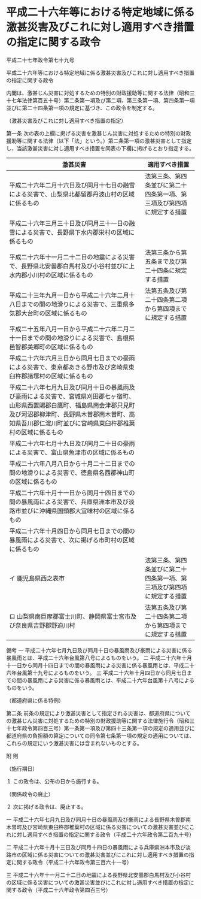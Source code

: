 # 平成二十六年等における特定地域に係る激甚災害及びこれに対し適用すべき措置の指定に関する政令

平成二十七年政令第七十九号

平成二十六年等における特定地域に係る激甚災害及びこれに対し適用すべき措置の指定に関する政令

内閣は、激甚じん災害に対処するための特別の財政援助等に関する法律（昭和三十七年法律第百五十号）第二条第一項及び第二項、第三条第一項、第四条第一項並びに第二十四条第一項の規定に基づき、この政令を制定する。

（激甚災害及びこれに対し適用すべき措置の指定）

第一条 次の表の上欄に掲げる災害を激甚じん災害に対処するための特別の財政援助等に関する法律（以下「法」という。）第二条第一項の激甚災害として指定し、当該激甚災害に対し適用すべき措置を同表の下欄に掲げるとおり指定する。

激甚災害 | 適用すべき措置  
---|---  
平成二十六年二月十六日及び同月十七日の融雪による災害で、山梨県北都留郡丹波山村の区域に係るもの | 法第三条、第四条並びに第二十四条第一項、第三項及び第四項に規定する措置  
平成二十六年三月三十日及び同月三十一日の融雪による災害で、長野県下水内郡栄村の区域に係るもの |   
平成二十六年十一月二十二日の地震による災害で、長野県北安曇郡白馬村及び小谷村並びに上水内郡小川村の区域に係るもの | 法第三条から第五条まで及び第二十四条に規定する措置  
平成二十三年九月一日から平成二十六年二月十八日までの間の地滑りによる災害で、三重県多気郡大台町の区域に係るもの | 法第五条及び第二十四条第二項から第四項までに規定する措置  
平成二十五年八月一日から平成二十六年二月二十一日までの間の地滑りによる災害で、島根県邑智郡美郷町の区域に係るもの |   
平成二十六年六月三日から同月七日までの豪雨による災害で、東京都あきる野市及び宮崎県東臼杵郡諸塚村の区域に係るもの |   
平成二十六年七月九日及び同月十日の暴風雨及び豪雨による災害で、宮城県刈田郡七ヶ宿町、山形県西置賜郡白鷹町、福島県南会津郡只見町及び河沼郡柳津町、長野県木曽郡南木曽町、高知県吾川郡仁淀川町並びに宮崎県東臼杵郡椎葉村の区域に係るもの |   
平成二十六年七月十九日及び同月二十日の豪雨による災害で、富山県魚津市の区域に係るもの |   
平成二十六年八月八日から十月二十二日までの間の地滑りによる災害で、徳島県名西郡神山町の区域に係るもの |   
平成二十六年十月十一日から同月十四日までの間の暴風雨による災害で、兵庫県洲本市及び淡路市並びに沖縄県国頭郡大宜味村の区域に係るもの |   
平成二十六年十月四日から同月七日までの間の暴風雨による災害で、次に掲げる市町村の区域に係るもの |   
イ 鹿児島県西之表市 | 法第三条、第四条並びに第二十四条第一項、第三項及び第四項に規定する措置  
ロ 山梨県南巨摩郡富士川町、静岡県富士宮市及び奈良県吉野郡野迫川村 | 法第五条及び第二十四条第二項から第四項までに規定する措置  
備考 一 平成二十六年七月九日及び同月十日の暴風雨及び豪雨による災害に係る暴風雨とは、平成二十六年台風第八号によるものをいう。 二 平成二十六年十月十一日から同月十四日までの間の暴風雨による災害に係る暴風雨とは、平成二十六年台風第十九号によるものをいう。 三 平成二十六年十月四日から同月七日までの間の暴風雨による災害に係る暴風雨とは、平成二十六年台風第十八号によるものをいう。  
  
（都道府県に係る特例）

第二条 前条の規定により激甚災害として指定される災害は、都道府県についての激甚じん災害に対処するための特別の財政援助等に関する法律施行令（昭和三十七年政令第四百三号）第一条第一項及び第四十三条第一項の規定の適用並びに都道府県の負担額の算定についての同令第七条第一項の規定の適用については、これらの規定にいう激甚災害には含まれないものとする。

附 則

（施行期日）

１ この政令は、公布の日から施行する。

（関係政令の廃止）

２ 次に掲げる政令は、廃止する。

一 平成二十六年七月九日及び同月十日の暴風雨及び豪雨による長野県木曽郡南木曽町及び宮崎県東臼杵郡椎葉村の区域に係る災害についての激甚災害並びにこれに対し適用すべき措置の指定に関する政令（平成二十六年政令第二百九十号）

二 平成二十六年十月十三日及び同月十四日の暴風雨による兵庫県洲本市及び淡路市の区域に係る災害についての激甚災害並びにこれに対し適用すべき措置の指定に関する政令（平成二十六年政令第三百六十一号）

三 平成二十六年十一月二十二日の地震による長野県北安曇郡白馬村及び小谷村の区域に係る災害についての激甚災害並びにこれに対し適用すべき措置の指定に関する政令（平成二十六年政令第四百三号）
